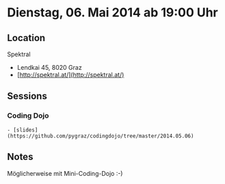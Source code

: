 # Dienstag, 06. Mai 2014 ab 19:00 Uhr

## Location

Spektral

- Lendkai 45, 8020 Graz
- [http://spektral.at/](http://spektral.at/)

## Sessions

### Coding Dojo

    - [slides](https://github.com/pygraz/codingdojo/tree/master/2014.05.06)

## Notes

Möglicherweise mit Mini-Coding-Dojo :-)
